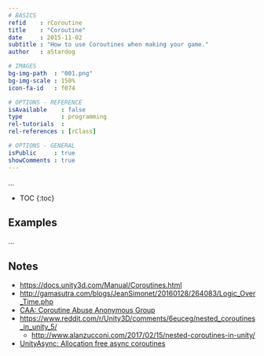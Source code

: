 ```yaml
---
# BASICS
refid    : rCoroutine
title    : "Coroutine"
date     : 2015-11-02
subtitle : "How to use Coroutines when making your game."
author   : aStardog

# IMAGES
bg-img-path  : "001.png"
bg-img-scale : 150%
icon-fa-id   : f074

# OPTIONS - REFERENCE
isAvailable    : false
type           : programming
rel-tutorials  : 
rel-references : [rClass]

# OPTIONS - GENERAL
isPublic     : true
showComments : true
---
```

...

* TOC
{:toc}

## Examples

...

## Notes

* https://docs.unity3d.com/Manual/Coroutines.html
* http://gamasutra.com/blogs/JeanSimonet/20160128/264083/Logic_Over_Time.php
* [CAA: Coroutine Abuse Anonymous Group](https://forum.unity3d.com/threads/caa-coroutine-abuse-anonymous-group.445342/#post-2882932)
* https://www.reddit.com/r/Unity3D/comments/6euceg/nested_coroutines_in_unity_5/
  * http://www.alanzucconi.com/2017/02/15/nested-coroutines-in-unity/
* [UnityAsync: Allocation free async coroutines](https://forum.unity.com/threads/unityasync-allocation-free-async-coroutines.483880/)